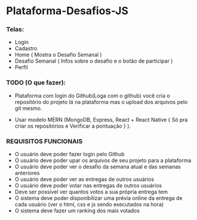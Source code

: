 ﻿# Plataforma-Desafios-JS

### Telas:
- Login 
- Cadastro
- Home ( Mostra o Desafio Semanal )
- Desafio Semanal ( Infos sobre o desafio e o botão de participar )
- Perfil

### TODO (O que fazer):

- Plataforma com login do Github(Loga com o github) você cria o repositório do projeto lá na plataforma mas o upload dos arquivos pelo git mesmo.

- Usar modelo MERN (MongoDB, Express, React + React Native { Só pra criar os repositórios e Verificar a pontuação } ).

### REQUISITOS FUNCIONAIS
- O usuário deve poder fazer login pelo Github
- O usuário deve poder upar os arquivos de seu projeto para a plataforma
- O usuário deve poder ver o desafio da semana atual e das semanas anteriores
- O usuário deve poder ver as entregas de outros usuários
- O usuário deve poder votar nas entregas de outros usuários
- Deve ser possível ver quantos votos a sua própria entrega tem
- O sistema deve poder disponibilizar uma prévia online da entrega de cada usuário (ver o html, css e js sendo executados na hora)
- O sistema deve fazer um ranking dos mais votados
